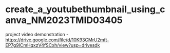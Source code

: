 # create_a_youtubethumbnail_using_canva_NM2023TMID03405

project video demonstration -https://drive.google.com/file/d/10K93CMrU2mft-EP7g9ICmHqxzV4fSCxh/view?usp=drivesdk
